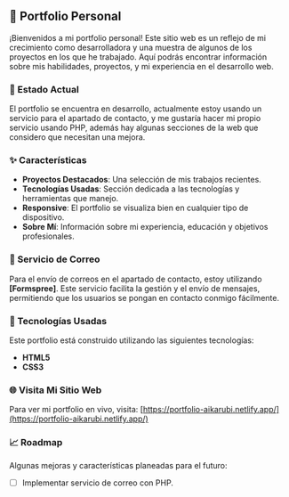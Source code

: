 ## 🌟 Portfolio Personal

¡Bienvenidos a mi portfolio personal! Este sitio web es un reflejo de mi crecimiento como desarrolladora y una muestra de algunos de los proyectos en los que he trabajado. Aquí podrás encontrar información sobre mis habilidades, proyectos, y mi experiencia en el desarrollo web.

### 🚧 Estado Actual

El portfolio se encuentra en desarrollo, actualmente estoy usando un servicio para el apartado de contacto, y me gustaría hacer mi propio servicio usando PHP, además hay algunas secciones de la web que considero que necesitan una mejora.

### ✨ Características

- **Proyectos Destacados**: Una selección de mis trabajos recientes.
- **Tecnologías Usadas**: Sección dedicada a las tecnologías y herramientas que manejo.
- **Responsive**: El portfolio se visualiza bien en cualquier tipo de dispositivo.
- **Sobre Mí**: Información sobre mi experiencia, educación y objetivos profesionales.

### 📧 Servicio de Correo

Para el envío de correos en el apartado de contacto, estoy utilizando **[Formspree]**. Este servicio facilita la gestión y el envío de mensajes, permitiendo que los usuarios se pongan en contacto conmigo fácilmente.

### 🔧 Tecnologías Usadas

Este portfolio está construido utilizando las siguientes tecnologías:

- **HTML5**
- **CSS3**

### 🌐 Visita Mi Sitio Web

Para ver mi portfolio en vivo, visita: [https://portfolio-aikarubi.netlify.app/](https://portfolio-aikarubi.netlify.app/)


### 📈 Roadmap

Algunas mejoras y características planeadas para el futuro:

- [ ] Implementar servicio de correo con PHP.

